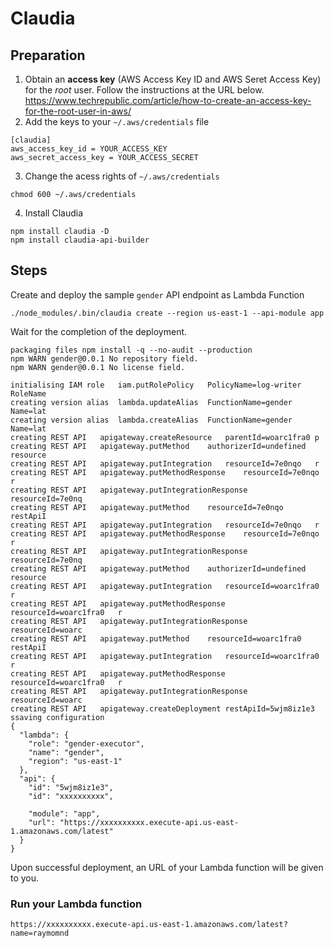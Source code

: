 # Claudia
## Preparation
1. Obtain an **access key** (AWS Access Key ID and AWS Seret Access Key) for the *root* user.  Follow the instructions at the URL below.
https://www.techrepublic.com/article/how-to-create-an-access-key-for-the-root-user-in-aws/
2. Add the keys to your `~/.aws/credentials` file
```
[claudia]
aws_access_key_id = YOUR_ACCESS_KEY
aws_secret_access_key = YOUR_ACCESS_SECRET
```
3. Change the acess rights of `~/.aws/credentials`
```
chmod 600 ~/.aws/credentials
```
4. Install Claudia
```
npm install claudia -D
npm install claudia-api-builder
```
## Steps
Create and deploy the sample `gender` API endpoint as Lambda Function
```
./node_modules/.bin/claudia create --region us-east-1 --api-module app
```
Wait for the completion of the deployment.
```
packaging files	npm install -q --no-audit --production
npm WARN gender@0.0.1 No repository field.
npm WARN gender@0.0.1 No license field.

initialising IAM role	iam.putRolePolicy	PolicyName=log-writer	RoleName
creating version alias	lambda.updateAlias	FunctionName=gender	Name=lat
creating version alias	lambda.createAlias	FunctionName=gender	Name=lat
creating REST API	apigateway.createResource	parentId=woarc1fra0	p
creating REST API	apigateway.putMethod	authorizerId=undefined	resource
creating REST API	apigateway.putIntegration	resourceId=7e0nqo	r
creating REST API	apigateway.putMethodResponse	resourceId=7e0nqo	r
creating REST API	apigateway.putIntegrationResponse	resourceId=7e0nq
creating REST API	apigateway.putMethod	resourceId=7e0nqo	restApiI
creating REST API	apigateway.putIntegration	resourceId=7e0nqo	r
creating REST API	apigateway.putMethodResponse	resourceId=7e0nqo	r
creating REST API	apigateway.putIntegrationResponse	resourceId=7e0nq
creating REST API	apigateway.putMethod	authorizerId=undefined	resource
creating REST API	apigateway.putIntegration	resourceId=woarc1fra0	r
creating REST API	apigateway.putMethodResponse	resourceId=woarc1fra0	r
creating REST API	apigateway.putIntegrationResponse	resourceId=woarc
creating REST API	apigateway.putMethod	resourceId=woarc1fra0	restApiI
creating REST API	apigateway.putIntegration	resourceId=woarc1fra0	r
creating REST API	apigateway.putMethodResponse	resourceId=woarc1fra0	r
creating REST API	apigateway.putIntegrationResponse	resourceId=woarc
creating REST API	apigateway.createDeployment	restApiId=5wjm8iz1e3	ssaving configuration
{
  "lambda": {
    "role": "gender-executor",
    "name": "gender",
    "region": "us-east-1"
  },
  "api": {
    "id": "5wjm8iz1e3",
    "id": "xxxxxxxxxx",

    "module": "app",
    "url": "https://xxxxxxxxxx.execute-api.us-east-1.amazonaws.com/latest"
  }
}
```
Upon successful deployment, an URL of your Lambda function will be given to you.
### Run your Lambda function
```
https://xxxxxxxxxx.execute-api.us-east-1.amazonaws.com/latest?name=raymomnd
```
